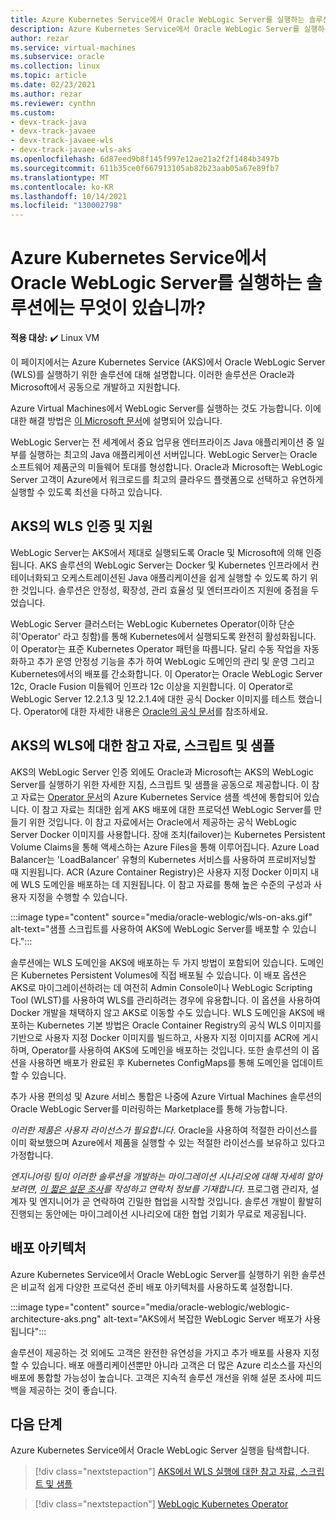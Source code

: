 ```yaml
---
title: Azure Kubernetes Service에서 Oracle WebLogic Server를 실행하는 솔루션에는 무엇이 있습니까?
description: Azure Kubernetes Service에서 Oracle WebLogic Server를 실행하는 방법을 알아봅니다.
author: rezar
ms.service: virtual-machines
ms.subservice: oracle
ms.collection: linux
ms.topic: article
ms.date: 02/23/2021
ms.author: rezar
ms.reviewer: cynthn
ms.custom:
- devx-track-java
- devx-track-javaee
- devx-track-javaee-wls
- devx-track-javaee-wls-aks
ms.openlocfilehash: 6d87eed9b8f145f997e12ae21a2f2f1484b3497b
ms.sourcegitcommit: 611b35ce0f667913105ab82b23aab05a67e89fb7
ms.translationtype: MT
ms.contentlocale: ko-KR
ms.lasthandoff: 10/14/2021
ms.locfileid: "130002798"
---
```

# <a name="what-are-solutions-for-running-oracle-weblogic-server-on-the-azure-kubernetes-service"></a>Azure Kubernetes Service에서 Oracle WebLogic Server를 실행하는 솔루션에는 무엇이 있습니까?

**적용 대상:** :heavy_check_mark: Linux VM 

이 페이지에서는 Azure Kubernetes Service (AKS)에서 Oracle WebLogic Server (WLS)를 실행하기 위한 솔루션에 대해 설명합니다. 이러한 솔루션은 Oracle과 Microsoft에서 공동으로 개발하고 지원합니다.

Azure Virtual Machines에서 WebLogic Server를 실행하는 것도 가능합니다. 이에 대한 해결 방법은 [이 Microsoft 문서](./oracle-weblogic.md)에 설명되어 있습니다.

WebLogic Server는 전 세계에서 중요 업무용 엔터프라이즈 Java 애플리케이션 중 일부를 실행하는 최고의 Java 애플리케이션 서버입니다. WebLogic Server는 Oracle 소프트웨어 제품군의 미들웨어 토대를 형성합니다. Oracle과 Microsoft는 WebLogic Server 고객이 Azure에서 워크로드를 최고의 클라우드 플랫폼으로 선택하고 유연하게 실행할 수 있도록 최선을 다하고 있습니다.

## <a name="wls-on-aks-certified-and-supported"></a>AKS의 WLS 인증 및 지원
WebLogic Server는 AKS에서 제대로 실행되도록 Oracle 및 Microsoft에 의해 인증됩니다. AKS 솔루션의 WebLogic Server는 Docker 및 Kubernetes 인프라에서 컨테이너화되고 오케스트레이션된 Java 애플리케이션을 쉽게 실행할 수 있도록 하기 위한 것입니다. 솔루션은 안정성, 확장성, 관리 효율성 및 엔터프라이즈 지원에 중점을 두었습니다.

WebLogic Server 클러스터는 WebLogic Kubernetes Operator(이하 단순히'Operator' 라고 칭함)를 통해 Kubernetes에서 실행되도록 완전히 활성화됩니다. 이 Operator는 표준 Kubernetes Operator 패턴을 따릅니다. 달리 수동 작업을 자동화하고 추가 운영 안정성 기능을 추가 하여 WebLogic 도메인의 관리 및 운영 그리고 Kubernetes에서의 배포를 간소화합니다. 이 Operator는 Oracle WebLogic Server 12c, Oracle Fusion 미들웨어 인프라 12c 이상을 지원합니다. 이 Operator로 WebLogic Server 12.2.1.3 및 12.2.1.4에 대한 공식 Docker 이미지를 테스트 했습니다. Operator에 대한 자세한 내용은 [Oracle의 공식 문서](https://oracle.github.io/weblogic-kubernetes-operator/)를 참조하세요.

## <a name="guidance-scripts-and-samples-for-wls-on-aks"></a>AKS의 WLS에 대한 참고 자료, 스크립트 및 샘플
AKS의 WebLogic Server 인증 외에도 Oracle과 Microsoft는 AKS의 WebLogic Server를 실행하기 위한 자세한 지침, 스크립트 및 샘플을 공동으로 제공합니다. 이 참고 자료는 [Operator 문서](https://oracle.github.io/weblogic-kubernetes-operator/)의 Azure Kubernetes Service 샘플 섹션에 통합되어 있습니다. 이 참고 자료는 최대한 쉽게 AKS 배포에 대한 프로덕션 WebLogic Server를 만들기 위한 것입니다. 이 참고 자료에서는 Oracle에서 제공하는 공식 WebLogic Server Docker 이미지를 사용합니다. 장애 조치(failover)는 Kubernetes Persistent Volume Claims을 통해 액세스하는 Azure Files을 통해 이루어집니다. Azure Load Balancer는 'LoadBalancer' 유형의 Kubernetes 서비스를 사용하여 프로비저닝할 때 지원됩니다. ACR (Azure Container Registry)은 사용자 지정 Docker 이미지 내에 WLS 도메인을 배포하는 데 지원됩니다. 이 참고 자료를 통해 높은 수준의 구성과 사용자 지정을 수행할 수 있습니다.

:::image type="content" source="media/oracle-weblogic/wls-on-aks.gif" alt-text="샘플 스크립트를 사용하여 AKS에 WebLogic Server를 배포할 수 있습니다.":::

솔루션에는 WLS 도메인을 AKS에 배포하는 두 가지 방법이 포함되어 있습니다. 도메인은 Kubernetes Persistent Volumes에 직접 배포될 수 있습니다. 이 배포 옵션은 AKS로 마이그레이션하려는 데 여전히 Admin Console이나 WebLogic Scripting Tool (WLST)를 사용하여 WLS를 관리하려는 경우에 유용합니다. 이 옵션을 사용하여 Docker 개발을 채택하지 않고 AKS로 이동할 수도 있습니다. WLS 도메인을 AKS에 배포하는 Kubernetes 기본 방법은 Oracle Container Registry의 공식 WLS 이미지를 기반으로 사용자 지정 Docker 이미지를 빌드하고, 사용자 지정 이미지를 ACR에 게시하며, Operator를 사용하여 AKS에 도메인을 배포하는 것입니다. 또한 솔루션의 이 옵션을 사용하면 배포가 완료된 후 Kubernetes ConfigMaps를 통해 도메인을 업데이트할 수 있습니다.

추가 사용 편의성 및 Azure 서비스 통합은 나중에 Azure Virtual Machines 솔루션의 Oracle WebLogic Server를 미러링하는 Marketplace를 통해 가능합니다.

_이러한 제품은 사용자 라이선스가 필요합니다_. Oracle을 사용하여 적절한 라이선스를 이미 확보했으며 Azure에서 제품을 실행할 수 있는 적절한 라이선스를 보유하고 있다고 가정합니다.

_엔지니어링 팀이 이러한 솔루션을 개발하는 마이그레이션 시나리오에 대해 자세히 알아보려면, [이 짧은 설문 조사](https://aka.ms/wls-on-azure-survey)를 작성하고 연락처 정보를 기재합니다_. 프로그램 관리자, 설계자 및 엔지니어가 곧 연락하여 긴밀한 협업을 시작할 것입니다. 솔루션 개발이 활발히 진행되는 동안에는 마이그레이션 시나리오에 대한 협업 기회가 무료로 제공됩니다.

## <a name="deployment-architectures"></a>배포 아키텍처

Azure Kubernetes Service에서 Oracle WebLogic Server를 실행하기 위한 솔루션은 비교적 쉽게 다양한 프로덕션 준비 배포 아키텍처를 사용하도록 설정합니다.

:::image type="content" source="media/oracle-weblogic/weblogic-architecture-aks.png" alt-text="AKS에서 복잡한 WebLogic Server 배포가 사용됩니다":::

솔루션이 제공하는 것 외에도 고객은 완전한 유연성을 가지고 추가 배포를 사용자 지정할 수 있습니다. 배포 애플리케이션뿐만 아니라 고객은 더 많은 Azure 리소스를 자신의 배포에 통합할 가능성이 높습니다. 고객은 지속적 솔루션 개선을 위해 설문 조사에 피드백을 제공하는 것이 좋습니다.

## <a name="next-steps"></a>다음 단계

Azure Kubernetes Service에서 Oracle WebLogic Server 실행을 탐색합니다.

> [!div class="nextstepaction"]
> [AKS에서 WLS 실행에 대한 참고 자료, 스크립트 및 샘플](https://oracle.github.io/weblogic-kubernetes-operator/)

> [!div class="nextstepaction"]
> [WebLogic Kubernetes Operator](https://oracle.github.io/weblogic-kubernetes-operator/)
